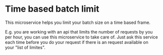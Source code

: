 # Time based batch limit

This microservice helps you limit your batch size on a time based frame.

E.g. you are working with an api that limits the number of requests by you per hour, you can use this microservice to take care of. Just ask this service each time before you do your request if there is an request available on your "list of limites".
